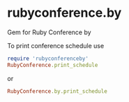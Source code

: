 # rubyconference.by
Gem for Ruby Conference by

To print conference schedule use 
```Ruby
require 'rubyconferenceby'
RubyConference.print_schedule
```
or
```Ruby
RubyConference.by.print_schedule
```
